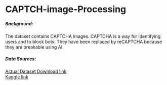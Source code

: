 # CAPTCH-image-Processing

##### **Background:**
The dataset contains CAPTCHA images. CAPTCHA is a way for identifying users and to block bots. They have been replaced by reCAPTCHA because they are breakable using AI. 

##### **Data Sources:**
[Actual Dataset Download link](https://www.researchgate.net/publication/248380891_captcha_dataset/link/00b4951ddc422dddad000000/download)  
[Kaggle link](https://www.kaggle.com/datasets/fournierp/captcha-version-2-images)
